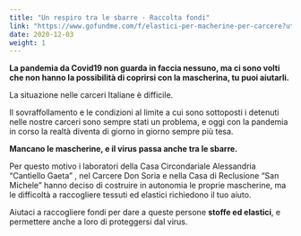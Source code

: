 ```yaml
---
title: "Un respiro tra le sbarre - Raccolta fondi"
link: "https://www.gofundme.com/f/elastici-per-macherine-per-carcere?utm_source=customer&utm_medium=copy_link&utm_campaign=p_cf+share-flow-1"
date: 2020-12-03
weight: 1
---
```


**La pandemia da Covid19 non guarda in faccia nessuno, ma ci sono volti che non hanno la possibilità di coprirsi con la mascherina, tu puoi aiutarli.**

La situazione nelle carceri Italiane è difficile.

Il sovraffollamento e le condizioni al limite a cui sono sottoposti i detenuti nelle nostre carceri sono sempre stati un problema, e oggi con la pandemia in corso la realtà diventa di giorno in giorno sempre più tesa.

**Mancano le mascherine, e il virus passa anche tra le sbarre.**

Per questo motivo i laboratori della Casa Circondariale Alessandria “Cantiello Gaeta” , nel Carcere Don Soria e nella Casa di Reclusione “San Michele” hanno deciso di costruire in autonomia le proprie mascherine, ma le difficoltà a raccogliere tessuti ed elastici richiedono il tuo aiuto.

Aiutaci a raccogliere fondi per dare a queste persone **stoffe ed elastici**, e permettere anche a loro di proteggersi dal virus.
